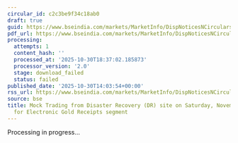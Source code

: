 ```yaml
---
circular_id: c2c3be9f34c18ab0
draft: true
guid: https://www.bseindia.com/markets/MarketInfo/DispNoticesNCirculars.aspx?Noticeid={1FA4A633-BD64-47FC-9425-1F2B27E247FC}&noticeno=20251030-53&dt=10/30/2025&icount=53&totcount=63&flag=0
pdf_url: https://www.bseindia.com/markets/MarketInfo/DispNoticesNCirculars.aspx?Noticeid={1FA4A633-BD64-47FC-9425-1F2B27E247FC}&noticeno=20251030-53&dt=10/30/2025&icount=53&totcount=63&flag=0
processing:
  attempts: 1
  content_hash: ''
  processed_at: '2025-10-30T18:37:02.185873'
  processor_version: '2.0'
  stage: download_failed
  status: failed
published_date: '2025-10-30T14:03:54+00:00'
rss_url: https://www.bseindia.com/markets/MarketInfo/DispNoticesNCirculars.aspx?Noticeid={1FA4A633-BD64-47FC-9425-1F2B27E247FC}&noticeno=20251030-53&dt=10/30/2025&icount=53&totcount=63&flag=0
source: bse
title: Mock Trading from Disaster Recovery (DR) site on Saturday, November 01, 2025
  for Electronic Gold Receipts segment
---
```


Processing in progress...